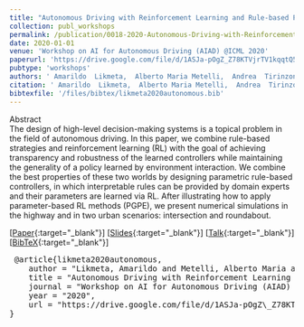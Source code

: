 ```yaml
---
title: "Autonomous Driving with Reinforcement Learning and Rule-based Policies"
collection: publ_workshops
permalink: /publication/0018-2020-Autonomous-Driving-with-Reinforcement-Learning-and-Rule-based-Policies
date: 2020-01-01
venue: 'Workshop on AI for Autonomous Driving (AIAD) @ICML 2020'
paperurl: 'https://drive.google.com/file/d/1ASJa-pOgZ_Z78KTVjrTV1kqqtQ5-RP_w/view'
pubtype: 'workshops'
authors: ' Amarildo  Likmeta,  Alberto Maria Metelli,  Andrea  Tirinzoni,  Riccardo  Giol,  Marcello  Restelli,  Danilo  Romano, and  Andrea  Alessandretti'
citation: ' Amarildo  Likmeta,  Alberto Maria Metelli,  Andrea  Tirinzoni,  Riccardo  Giol,  Marcello  Restelli,  Danilo  Romano, and  Andrea  Alessandretti&quot;Autonomous Driving with Reinforcement Learning and Rule-based Policies.&quot; Workshop on AI for Autonomous Driving (AIAD) @ICML 2020, 2020.'
bibtexfile: '/files/bibtex/likmeta2020autonomous.bib'
---
```

Abstract
 <br> The design of high-level decision-making systems is a topical problem in the field of autonomous driving. In this paper, we combine rule-based strategies and reinforcement learning (RL) with the goal of achieving transparency and robustness of the learned controllers while maintaining the generality of a policy learned by environment interaction. We combine the best properties of these two worlds by designing parametric rule-based controllers, in which interpretable rules can be provided by domain experts and their parameters are learned via RL. After illustrating how to apply parameter-based RL methods (PGPE), we present numerical simulations in the highway and in two urban scenarios: intersection and roundabout. <br> 

 [[Paper](https://drive.google.com/file/d/1ASJa-pOgZ_Z78KTVjrTV1kqqtQ5-RP_w/view){:target="_blank"}] [[Slides](https://drive.google.com/file/d/1aoZQIPwX47DcedqZmqVyHexQkUAaoWMz/view){:target="_blank"}] [[Talk](https://slideslive.com/38931743/autonomous-driving-with-reinforcement-learning-and-rulebased-policies?ref=speaker-18000-latest){:target="_blank"}] [[BibTeX](/files/bibtex/likmeta2020autonomous.bib){:target="_blank"}] 
<pre> @article{likmeta2020autonomous,
    author = "Likmeta, Amarildo and Metelli, Alberto Maria and Tirinzoni, Andrea and Giol, Riccardo and Restelli, Marcello and Romano, Danilo and Alessandretti, Andrea",
    title = "Autonomous Driving with Reinforcement Learning and Rule-based Policies",
    journal = "Workshop on AI for Autonomous Driving (AIAD) @ICML 2020",
    year = "2020",
    url = "https://drive.google.com/file/d/1ASJa-pOgZ\_Z78KTVjrTV1kqqtQ5-RP\_w/view"
} </pre>
